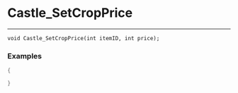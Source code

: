 # Castle_SetCropPrice
---
```
void Castle_SetCropPrice(int itemID, int price);
```

### Examples
```cpp - C++
{

}
```
